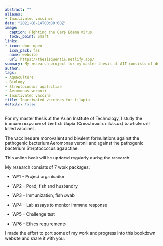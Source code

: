 ```yaml
---
abstract: ""
aliases:
- Inactivated vaccines
date: "2021-06-14T00:00:00Z"
image:
  caption: Fighting the Carp Edema Virus
  focal_point: Smart
links:
- icon: door-open
  icon_pack: fas
  name: website
  url: https://thesisquentin.netlify.app/
summary: My research project for my master thesis at AIT consists of developping whole cell killed vaccines against the bacterium Aeromonas veronii and the bacterium Streptoccocus agalactiae and study the immune response of the tilapia to the vaccines for monovalent and bivalent formulations.
author: 
tags:
- Aquaculture
- Biology
- Streptococcus agalactiae
- Aeromonas veronii
- Inactivated vaccine
title: Inactivated vaccines for tilapia
details: false
---
```



For my master thesis at the Asian Institute of Technology, I study the immune response of the fish tilapia (Oreochromis niloticus) to whole cell killed vaccines. 

The vaccines are monovalent and bivalent formulations against the pathogenic bacterium Aeromonas veronii and against the pathogenic bacterium Streptoccocus agalactiae.

This online book will be updated regularly during the research. 

My research consists of 7 work packages: 

+ WP1 - Project organisation

+ WP2 - Pond, fish and husbandry

+ WP3 - Immunization, fish swab

+ WP4 - Lab assays to monitor immune response

+ WP5 - Challenge test

+ WP6 - Ethics requirements

I made the effort to port some of my work and progress into this bookdown website and share it with you.